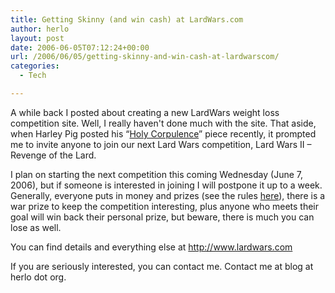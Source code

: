 ```yaml
---
title: Getting Skinny (and win cash) at LardWars.com
author: herlo
layout: post
date: 2006-06-05T07:12:24+00:00
url: /2006/06/05/getting-skinny-and-win-cash-at-lardwarscom/
categories:
  - Tech

---
```

A while back I posted about creating a new LardWars weight loss competition site. Well, I really haven't done much with the site. That aside, when Harley Pig posted his &#8220;<a title="What an inspiration!!" target="_blank" href="http://blog.harleypig.com/2006/06/holy-corpulence-fatman.html">Holy Corpulence</a>&#8221; piece recently, it prompted me to invite anyone to join our next Lard Wars competition, Lard Wars II – Revenge of the Lard.

I plan on starting the next competition this coming Wednesday (June 7, 2006), but if someone is interested in joining I will postpone it up to a week. Generally, everyone puts in money and prizes (see the rules <a target="_blank" title="LardWars II Rules" href="http://www.lardwars.com/rules.html">here</a>), there is a war prize to keep the competition interesting, plus anyone who meets their goal will win back their personal prize, but beware, there is much you can lose as well.

You can find details and everything else at <a target="_blank" href="http://www.lardwars.com">http://www.lardwars.com</a>

If you are seriously interested, you can contact me. Contact me at blog at herlo dot org.